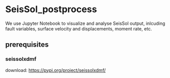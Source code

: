 # SeisSol_postprocess

We use Jupyter Notebook to visualize and analyse SeisSol output, inlcuding fault variables, surface velocity and displacements, moment rate, etc.

## prerequisites
### seissolxdmf
download: https://pypi.org/project/seissolxdmf/
